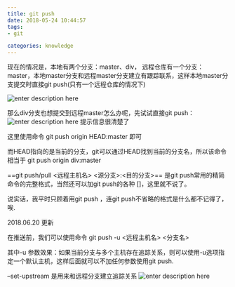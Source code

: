 ```yaml
---
title: git push
date: 2018-05-24 10:44:57
tags:
- git

categories: knowledge
---
```


现在的情况是，本地有两个分支：master、div， 远程仓库有一个分支：master，本地master分支和远程master分支建立有跟踪联系，这样本地master分支提交时直接git push(只有一个远程仓库的情况下)
<!-- more -->

![enter description here](http://pctpggve0.bkt.clouddn.com/images/2018-05-24/2018-05-24-01.png)

那么div分支也想提交到远程master怎么办呢，先试试直接git push：
![enter description here](http://pctpggve0.bkt.clouddn.com/images/2018-05-24/2018-05-24-02.png)
提示信息很清楚了

这里使用命令  git push origin HEAD:master 即可

而HEAD指向的是当前的分支，git可以通过HEAD找到当前的分支名，所以该命令相当于 git push origin div:master

==git push/pull <远程主机名> <源分支>:<目的分支>== 是git push常用的精简命令的完整格式，当然还可以加git push的各种 [<options>]，这里就不说了。

说实话，我平时只顾着用git push ，连git push不省略的格式是什么都不记得了，唉.



2018.06.20 更新

在推送前，我们可以使用命令 git push -u <远程主机名> <分支名>

其中-u 参数效果：如果当前分支与多个主机存在追踪关系，则可以使用-u选项指定一个默认主机，这样后面就可以不加任何参数使用git push.

–set-upstream 是用来和远程分支建立追踪关系
![enter description here](http://pctpggve0.bkt.clouddn.com/images/2018-05-24/2018-06-20-10-19-20.png)
